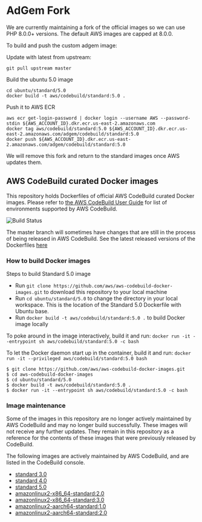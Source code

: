# AdGem Fork

We are currently maintaining a fork of the official images so we can use PHP 8.0.0+ versions. The default AWS images are capped at 8.0.0.

To build and push the custom adgem image:

Update with latest from upstream:

    git pull upstream master

Build the ubuntu 5.0 image

    cd ubuntu/standard/5.0
    docker build -t aws/codebuild/standard:5.0 .

Push it to AWS ECR

    aws ecr get-login-password | docker login --username AWS --password-stdin ${AWS_ACCOUNT_ID}.dkr.ecr.us-east-2.amazonaws.com
    docker tag aws/codebuild/standard:5.0 ${AWS_ACCOUNT_ID}.dkr.ecr.us-east-2.amazonaws.com/adgem/codebuild/standard:5.0
    docker push ${AWS_ACCOUNT_ID}.dkr.ecr.us-east-2.amazonaws.com/adgem/codebuild/standard:5.0

We will remove this fork and return to the standard images once AWS updates them.

## AWS CodeBuild curated Docker images

This repository holds Dockerfiles of official AWS CodeBuild curated Docker images. Please refer to [the AWS CodeBuild User Guide](http://docs.aws.amazon.com/codebuild/latest/userguide/build-env-ref.html) for list of environments supported by AWS CodeBuild.

![Build Status](https://codebuild.us-west-2.amazonaws.com/badges?uuid=eyJlbmNyeXB0ZWREYXRhIjoiSkJibVVQVEpvUms1cmw3YVlnU1hSdkpBQ0c5SFgyTkJXMFBFdEU2SWtySHREcUlUVlRhbW4zMEd3NlhsOWIzUWgvRkxhUWVSSTFPZGNNakNHRVNLalY0PSIsIml2UGFyYW1ldGVyU3BlYyI6IlV0QjBRZXRvS0F5dE5vbTciLCJtYXRlcmlhbFNldFNlcmlhbCI6MX0%3D&branch=master)

The master branch will sometimes have changes that are still in the process of being released in AWS CodeBuild.  See the latest released versions of the Dockerfiles [here](https://github.com/aws/aws-codebuild-docker-images/releases)

### How to build Docker images

Steps to build Standard 5.0 image

* Run `git clone https://github.com/aws/aws-codebuild-docker-images.git` to download this repository to your local machine
* Run `cd ubuntu/standard/5.0` to change the directory in your local workspace. This is the location of the Standard 5.0 Dockerfile with Ubuntu base.
* Run `docker build -t aws/codebuild/standard:5.0 .` to build Docker image locally

To poke around in the image interactively, build it and run:
`docker run -it --entrypoint sh aws/codebuild/standard:5.0 -c bash`

To let the Docker daemon start up in the container, build it and run:
`docker run -it --privileged aws/codebuild/standard:5.0 bash`

```
$ git clone https://github.com/aws/aws-codebuild-docker-images.git
$ cd aws-codebuild-docker-images
$ cd ubuntu/standard/5.0
$ docker build -t aws/codebuild/standard:5.0 .
$ docker run -it --entrypoint sh aws/codebuild/standard:5.0 -c bash
```

### Image maintenance

Some of the images in this repository are no longer actively maintained by AWS CodeBuild and may no longer build successfully.  These images will not receive any further updates.  They remain in this repository as a reference for the contents of these images that were previously released by CodeBuild.

The following images are actively maintained by AWS CodeBuild, and are listed in the CodeBuild console.

+ [standard 3.0](ubuntu/standard/3.0)
+ [standard 4.0](ubuntu/standard/4.0)
+ [standard 5.0](ubuntu/standard/5.0)
+ [amazonlinux2-x86_64-standard:2.0](al2/x86_64/standard/2.0)
+ [amazonlinux2-x86_64-standard:3.0](al2/x86_64/standard/3.0)
+ [amazonlinux2-aarch64-standard:1.0](al2/aarch64/standard/1.0)
+ [amazonlinux2-aarch64-standard:2.0](al2/aarch64/standard/2.0)
